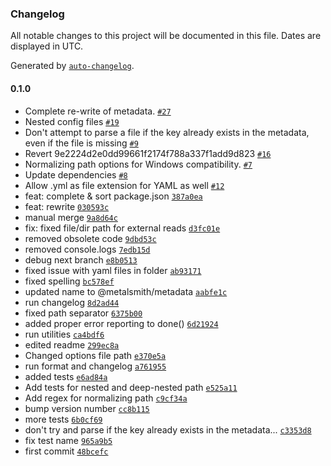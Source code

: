 ### Changelog

All notable changes to this project will be documented in this file. Dates are displayed in UTC.

Generated by [`auto-changelog`](https://github.com/CookPete/auto-changelog).

#### 0.1.0

- Complete re-write of metadata. [`#27`](https://github.com/metalsmith/metadata/pull/27)
- Nested config files [`#19`](https://github.com/metalsmith/metadata/pull/19)
- Don't attempt to parse a file if the key already exists in the metadata, even if the file is missing [`#9`](https://github.com/metalsmith/metadata/pull/9)
- Revert 9e2224d2e0dd99661f2174f788a337f1add9d823 [`#16`](https://github.com/metalsmith/metadata/pull/16)
- Normalizing path options for Windows compatibility. [`#7`](https://github.com/metalsmith/metadata/pull/7)
- Update dependencies [`#8`](https://github.com/metalsmith/metadata/pull/8)
- Allow .yml as file extension for YAML as well [`#12`](https://github.com/metalsmith/metadata/pull/12)
- feat: complete & sort package.json [`387a0ea`](https://github.com/metalsmith/metadata/commit/387a0ea02b3670f460f61ca90240f921270ef942)
- feat: rewrite [`030593c`](https://github.com/metalsmith/metadata/commit/030593c4a6669fe955270920d54fb57b43ca9326)
- manual merge [`9a8d64c`](https://github.com/metalsmith/metadata/commit/9a8d64c27acfa31770b7d69b7ffe66d3133c0d9b)
- fix: fixed file/dir path for external reads [`d3fc01e`](https://github.com/metalsmith/metadata/commit/d3fc01ecd6d15ccec7bcb6804040718ef3561ab8)
- removed obsolete code [`9dbd53c`](https://github.com/metalsmith/metadata/commit/9dbd53cf681d8eae2aa652bb9078ceffc15c0121)
- removed console.logs [`7edb15d`](https://github.com/metalsmith/metadata/commit/7edb15d722e96eb7651fddc14a326672080118f7)
- debug next branch [`e8b0513`](https://github.com/metalsmith/metadata/commit/e8b05136128106766201fa9fc125b4fdcf67e7c5)
- fixed issue with yaml files in folder [`ab93171`](https://github.com/metalsmith/metadata/commit/ab931712806791bfa9226d705f49bf6b00978fbc)
- fixed spelling [`bc578ef`](https://github.com/metalsmith/metadata/commit/bc578ef521d1f14267acaf1d7ac6a54fc9e00f1d)
- updated name to @metalsmith/metadata [`aabfe1c`](https://github.com/metalsmith/metadata/commit/aabfe1c9ea55405ce5a0b93738ebac31f6b911e6)
- run changelog [`8d2ad44`](https://github.com/metalsmith/metadata/commit/8d2ad4483ca508d54b3aec8dcb2845d9bfcca657)
- fixed path separator [`6375b00`](https://github.com/metalsmith/metadata/commit/6375b0087e1d3ddb9664213675b1b456274a165d)
- added proper error reporting to done() [`6d21924`](https://github.com/metalsmith/metadata/commit/6d2192480167c58b5c77666bd55129188ea86da1)
- run utilities [`ca4bdf6`](https://github.com/metalsmith/metadata/commit/ca4bdf6f8faac4272d60ede1e657c0ad1e716f9d)
- edited readme [`299ec8a`](https://github.com/metalsmith/metadata/commit/299ec8a3c8309f607f3a26b9c18a9010d0891024)
- Changed options file path [`e370e5a`](https://github.com/metalsmith/metadata/commit/e370e5a1a43211a665dac6affb884afdc965dbbd)
- run format and changelog [`a761955`](https://github.com/metalsmith/metadata/commit/a7619551a87561833d239fdb2e1b9f9afee33692)
- added tests [`e6ad84a`](https://github.com/metalsmith/metadata/commit/e6ad84a533c1658ac749b35887ad73fb9a5f6ac3)
- Add tests for nested and deep-nested path [`e525a11`](https://github.com/metalsmith/metadata/commit/e525a11bce359214afab15d3fa5ddedea88eadcb)
- Add regex for normalizing path [`c9cf34a`](https://github.com/metalsmith/metadata/commit/c9cf34a199a42f0449647729bb7f4010c2c2470f)
- bump version number [`cc8b115`](https://github.com/metalsmith/metadata/commit/cc8b11597719811f8fd7043d75d549e6903d6eb1)
- more tests [`6b0cf69`](https://github.com/metalsmith/metadata/commit/6b0cf696cea1321348fe5dd3d9c0b5f9f5043762)
- don't try and parse if the key already exists in the metadata... [`c3353d8`](https://github.com/metalsmith/metadata/commit/c3353d83f8eed5645e9178e5556c6dabf9d23e4e)
- fix test name [`965a9b5`](https://github.com/metalsmith/metadata/commit/965a9b5d6d5d1f0b7a54381c0719c0a404b2f3dc)
- first commit [`48bcefc`](https://github.com/metalsmith/metadata/commit/48bcefcb049d896158aedd340149417a600d4c4c)
